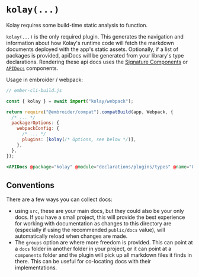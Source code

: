 # `kolay(...)`

Kolay requires some build-time static analysis to function.

`kolay(...)` is the only required plugin. This generates the navigation and information about how Kolay's runtime code will fetch the markdown documents deployed with the app's static assets. Optionally, if a list of packages is provided, apiDocs will be generated from your library's type declarations. Rendering these api docs uses the [Signature Components][ui-signature] or [`APIDocs`][ui-apiDocs] components.

[plugin-kolay]: /plugins/kolay.md
[ui-signature]: /Runtime/components/component-signature.md
[ui-apiDocs]: /Runtime/components/api-docs.md

Usage in embroider / webpack:

```js
// ember-cli-build.js

const { kolay } = await import("kolay/webpack");

return require("@embroider/compat").compatBuild(app, Webpack, {
  /* ... */
  packagerOptions: {
    webpackConfig: {
      /* ... */
      plugins: [kolay(/* Options, see below */)],
    },
  },
});
```

```hbs live no-shadow
<APIDocs @package="kolay" @module="declarations/plugins/types" @name="Options" />
```

## Conventions

There are a few ways you can collect docs:

- using `src`, these are your main docs, but they could also be your only docs. If you have a small project, this will provide the best experience for working with documentation as changes to this directory are (especially if using the recommended `public/docs` value), will automatically reload when changes are made.
- The `groups` option are where more freedom is provided. This can point at a `docs` folder in another folder in your project, or it can point at a `components` folder and the plugin will pick up all markdown files it finds in there. This can be useful for co-locating docs with their implementations.
